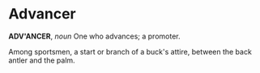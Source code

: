 # Advancer

**ADV'ANCER**, _noun_ One who advances; a promoter.

Among sportsmen, a start or branch of a buck's attire, between the back antler and the palm.